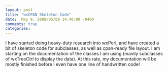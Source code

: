 ```yaml
---
layout: post
title: "wxCPAN Skeleton Code"
date:  May 9, 2008/05/09 14:40:00 -0400
comments: true
categories:
---
```


I have started doing heavy-duty research into wxPerl, and have created a bit of skeleton code for subclasses, as well as cpan-ready file layout. I am starting on the documentation of the classes I am using (mainly subclasses of wxTreeCtrl to display the data).  At this rate, my documentation will be mostly finished before I even have one line of handwritten code!
